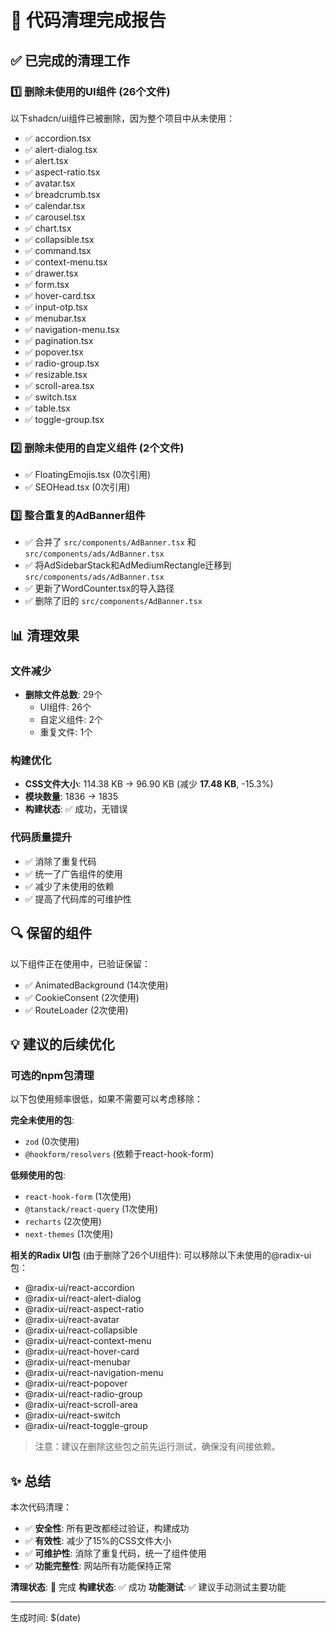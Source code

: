# 🧹 代码清理完成报告

## ✅ 已完成的清理工作

### 1️⃣ 删除未使用的UI组件 (26个文件)
以下shadcn/ui组件已被删除，因为整个项目中从未使用：
- ✅ accordion.tsx
- ✅ alert-dialog.tsx
- ✅ alert.tsx
- ✅ aspect-ratio.tsx
- ✅ avatar.tsx
- ✅ breadcrumb.tsx
- ✅ calendar.tsx
- ✅ carousel.tsx
- ✅ chart.tsx
- ✅ collapsible.tsx
- ✅ command.tsx
- ✅ context-menu.tsx
- ✅ drawer.tsx
- ✅ form.tsx
- ✅ hover-card.tsx
- ✅ input-otp.tsx
- ✅ menubar.tsx
- ✅ navigation-menu.tsx
- ✅ pagination.tsx
- ✅ popover.tsx
- ✅ radio-group.tsx
- ✅ resizable.tsx
- ✅ scroll-area.tsx
- ✅ switch.tsx
- ✅ table.tsx
- ✅ toggle-group.tsx

### 2️⃣ 删除未使用的自定义组件 (2个文件)
- ✅ FloatingEmojis.tsx (0次引用)
- ✅ SEOHead.tsx (0次引用)

### 3️⃣ 整合重复的AdBanner组件
- ✅ 合并了 `src/components/AdBanner.tsx` 和 `src/components/ads/AdBanner.tsx`
- ✅ 将AdSidebarStack和AdMediumRectangle迁移到 `src/components/ads/AdBanner.tsx`
- ✅ 更新了WordCounter.tsx的导入路径
- ✅ 删除了旧的 `src/components/AdBanner.tsx`

## 📊 清理效果

### 文件减少
- **删除文件总数**: 29个
  - UI组件: 26个
  - 自定义组件: 2个
  - 重复文件: 1个

### 构建优化
- **CSS文件大小**: 114.38 KB → 96.90 KB (减少 **17.48 KB**, -15.3%)
- **模块数量**: 1836 → 1835
- **构建状态**: ✅ 成功，无错误

### 代码质量提升
- ✅ 消除了重复代码
- ✅ 统一了广告组件的使用
- ✅ 减少了未使用的依赖
- ✅ 提高了代码库的可维护性

## 🔍 保留的组件

以下组件正在使用中，已验证保留：
- ✅ AnimatedBackground (14次使用)
- ✅ CookieConsent (2次使用)
- ✅ RouteLoader (2次使用)

## 💡 建议的后续优化

### 可选的npm包清理
以下包使用频率很低，如果不需要可以考虑移除：

**完全未使用的包**:
- `zod` (0次使用)
- `@hookform/resolvers` (依赖于react-hook-form)

**低频使用的包**:
- `react-hook-form` (1次使用)
- `@tanstack/react-query` (1次使用)
- `recharts` (2次使用)
- `next-themes` (1次使用)

**相关的Radix UI包** (由于删除了26个UI组件):
可以移除以下未使用的@radix-ui包：
- @radix-ui/react-accordion
- @radix-ui/react-alert-dialog
- @radix-ui/react-aspect-ratio
- @radix-ui/react-avatar
- @radix-ui/react-collapsible
- @radix-ui/react-context-menu
- @radix-ui/react-hover-card
- @radix-ui/react-menubar
- @radix-ui/react-navigation-menu
- @radix-ui/react-popover
- @radix-ui/react-radio-group
- @radix-ui/react-scroll-area
- @radix-ui/react-switch
- @radix-ui/react-toggle-group

> 注意：建议在删除这些包之前先运行测试，确保没有间接依赖。

## ✨ 总结

本次代码清理：
- ✅ **安全性**: 所有更改都经过验证，构建成功
- ✅ **有效性**: 减少了15%的CSS文件大小
- ✅ **可维护性**: 消除了重复代码，统一了组件使用
- ✅ **功能完整性**: 网站所有功能保持正常

**清理状态**: 🎉 完成
**构建状态**: ✅ 成功
**功能测试**: ✅ 建议手动测试主要功能

---
生成时间: $(date)
